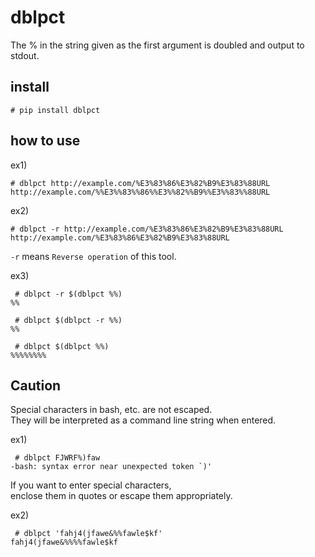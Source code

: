 # dblpct

The % in the string given as the first argument is doubled and output to stdout.

## install

```
# pip install dblpct
```


## how to use

ex1)
```
# dblpct http://example.com/%E3%83%86%E3%82%B9%E3%83%88URL
http://example.com/%%E3%%83%%86%%E3%%82%%B9%%E3%%83%%88URL
```

ex2)
```
# dblpct -r http://example.com/%E3%83%86%E3%82%B9%E3%83%88URL
http://example.com/%E3%83%86%E3%82%B9%E3%83%88URL
```

`-r`  means `Reverse operation` of this tool.

ex3)
```
 # dblpct -r $(dblpct %%)
%%

 # dblpct $(dblpct -r %%)
%%

 # dblpct $(dblpct %%)
%%%%%%%%
```

## Caution

Special characters in bash, etc. are not escaped.  
They will be interpreted as a command line string when entered.  

ex1)
```
 # dblpct FJWRF%)faw
-bash: syntax error near unexpected token `)'
```

If you want to enter special characters,  
enclose them in quotes or escape them appropriately.  

ex2)
```
 # dblpct 'fahj4(jfawe&%%fawle$kf'
fahj4(jfawe&%%%%fawle$kf
```
